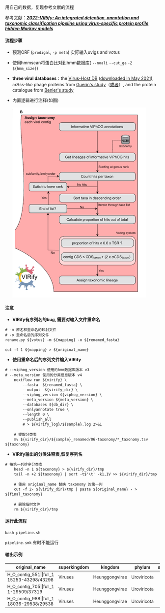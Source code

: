 用自己的数据，复现参考文献的流程

参考文献：[***2022-VIRify: An integrated detection, annotation  and taxonomic classification pipeline using  virus-specific protein profile hidden Markov  models***](https://pmc.ncbi.nlm.nih.gov/articles/PMC10491390/)

#### 流程步骤

- 预测ORF (`prodigal`, `-p meta`) 实际输入uvigs and votus

- 使用hmmscan将蛋白比对到hmm数据库( `--noali` `--cut_ga` `-Z ${hmm_size}`)

- **three viral databases**：the [Virus-Host DB](https://www.mdpi.com/1999-4915/8/3/66) ([downloaded in May 2021](https://www.genome.jp/ftp/db/virushostdb/old/release205/)), *crAss-like* phage proteins from [Guerin's study](https://www.cell.com/cell-host-microbe/fulltext/S1931-3128(18)30524-9)（[或者](https://www.nature.com/articles/s41467-021-21350-w)）, and the protein catalogue from [Benler's study](https://www.cell.com/cell-host-microbe/fulltext/S1931-3128(18)30524-9?_returnURL=https%3A%2F%2Flinkinghub.elsevier.com%2Fretrieve%2Fpii%2FS1931312818305249%3Fshowall%3Dtrue)

- 内置逻辑进行注释(如图)

  ![image-20250924211051730](图片/image-20250924211051730.png)

#### 注意

- **VIRify有序列名的bug, 需要对输入文件重命名**

```shell
# -m 原名和重命名的映射文件
# -o 重命名后的序列文件
rename.py ${votus} -m ${mapping} -o ${renamed_fasta}

cut -f 1 ${mapping} > ${original_name}
```

- **使用重命名后的序列文件输入VIRify**

```shell
# --viphog_version 使用的hmm数据库版本 v3
# --meta_version 使用的分类信息版本 v4
    nextflow run ${virify} \
        --fasta  ${renamed_fasta} \
        --output  ${virify_dir} \
        --viphog_version ${viphog_version} \
        --meta_version ${meta_version} \
        --databases ${db_dir} \
        --onlyannotate true \
        --length 0 \
        --publish_all
        # > ${virify_log}/${sample}.log 2>&1
    
    # 提取分类表
    mv ${virify_dir}/${sample}_renamed/06-taxonomy/*_taxonomy.tsv ${taxonomy}
```

- **VIRify输出的分类注释表,恢复序列名**

```shell
# 按第一列排序分类表
    head -n 1 ${taxonomy} > ${virify_dir}/tmp
    tail -n +2 ${taxonomy} | sort -t$'\t' -k1,1V >> ${virify_dir}/tmp

    # 使用 original_name 替换 taxonomy 的第一列
    cut -f 2- ${virify_dir}/tmp | paste ${original_name} - > ${final_taxonomy}

    # 删除临时文件
    rm ${virify_dir}/tmp
```

#### 运行此流程

`bash pipeline.sh`

`pipeline.smk` 有时不能运行

#### 输出示例

| original_name                              | superkingdom | kingdom        | phylum      | subphylum | class          | order | suborder | family         | subfamily       | genus |
| ------------------------------------------ | ------------ | -------------- | ----------- | --------- | -------------- | ----- | -------- | -------------- | --------------- | ----- |
| H_O_contig_551\|\|full_1 15253-43298/43298 | Viruses      | Heunggongvirae | Uroviricota |           | Caudoviricetes |       |          |                | Arquatrovirinae |       |
| H_O_contig_705\|\|full_1 1-29509/37319     | Viruses      | Heunggongvirae | Uroviricota |           | Caudoviricetes |       |          |                | Arquatrovirinae |       |
| H_O_contig_988\|\|full_1 18036-29538/29538 | Viruses      | Heunggongvirae | Uroviricota |           | Caudoviricetes |       |          | Salasmaviridae | Picovirinae     |       |